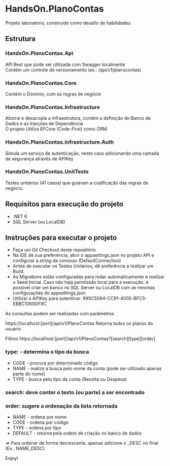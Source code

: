# HandsOn.PlanoContas
Projeto laboratório, construído como desafio de habilidades

## Estrutura
### HandsOn.PlanoContas.Api
 API Rest que pode ser utilizada com Swagger localmente   
 Contém um controle de versionamento (ex.: /api/v1/planocontas)
 
### HandsOn.PlanoContas.Core
 Contém o Domínio, com as regras de negócio

### HandsOn.PlanoContas.Infrastructure
 Abstrai e desacopla a infraestrutura, contém a definição do Banco de Dados e as Injeções de Dependência   
 O projeto Utiliza EFCore (Code-First) como ORM

### HandsOn.PlanoContas.Infrastructure.Auth
 Simula um serviço de autenticação, neste caso adicionando uma camada de segurança através de APIKey

### HandsOn.PlanoContas.UnitTests
 Testes unitários (41 casos) que guiaram a codificação das regras de negócio.


## Requisitos para execução do projeto

* .NET 6
* SQL Server (ou LocalDB)

## Instruções para executar o projeto

* Faça um Git Checkout deste repositório
* Na IDE de sua preferência, abrir o appsettings.json no projeto API e configurar a string de conexao (DefaultConnection)
* Antes de executar os Testes Unitários, dê preferência a realizar um Build.
* As Migrations estão configuradas para rodar automaticamente e realizar o Seed Inicial.
 Caso não haja permissão local para a execução, é possível criar um banco no SQL Server ou LocalDB com as mesmas configurações do appsettings.json
* Utilizar a APIKey para autenticar: 995C5084-CC91-4005-BFC5-EBBC1060DF9C




As consultas podem ser realizadas com parâmetros 

https://localhost:[port]/api/v1/PlanoContas
Retorna todos os planos do usuário

Filtros
https://localhost:[port]/api/v1/PlanoContas?[search][type][order]

### type: - determina o tipo da busca
* CODE - procura por determinado código
* NAME - realiza a busca pelo nome da conta (pode ser utilizado apenas parte do nome)
* TYPE - busca pelo tipo da conta (Receita ou Despesa)


### search: deve conter o texto (ou parte) a ser encontrado

### order: sugere a ordenação da lista retornada
* NAME - ordena por nome
* CODE - ordena por código
* TYPE - ordena por tipo
* DEFAULT - retorna pela ordem de criação no banco de dados

=> Para ordenar de forma decrescente, apenas adicione o _DESC no final (Ex.: NAME_DESC)



Enjoy!
